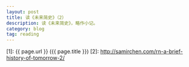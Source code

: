 ```yaml
---
layout: post
title: 读《未来简史》（2）
description: 读《未来简史》，略作小记。
category: blog
tag: reading
---
```











[SamirChen]: http://www.samirchen.com "SamirChen"
[1]: {{ page.url }} ({{ page.title }})
[2]: http://samirchen.com/rn-a-brief-history-of-tomorrow-2/
